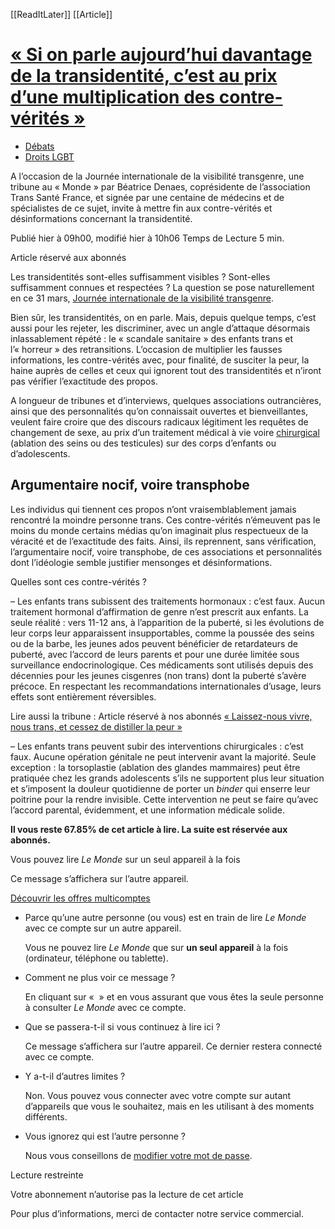 [[ReadItLater]] [[Article]]

# [« Si on parle aujourd’hui davantage de la transidentité, c’est au prix d’une multiplication des contre-vérités »](https://www.lemonde.fr/idees/article/2023/03/31/si-on-parle-aujourd-hui-davantage-de-la-transidentite-c-est-au-prix-d-une-multiplication-des-contre-verites_6167700_3232.html)

-   [Débats](https://www.lemonde.fr/idees/)
-   [Droits LGBT](https://www.lemonde.fr/droits-lgbt/)

A l’occasion de la Journée internationale de la visibilité transgenre, une tribune au « Monde » par Béatrice Denaes, coprésidente de l’association Trans Santé France, et signée par une centaine de médecins et de spécialistes de ce sujet, invite à mettre fin aux contre-vérités et désinformations concernant la transidentité.

Publié hier à 09h00, modifié hier à 10h06 Temps de Lecture 5 min.

Article réservé aux abonnés

Les transidentités sont-elles suffisamment visibles ? Sont-elles suffisamment connues et respectées ? La question se pose naturellement en ce 31 mars, [Journée internationale de la visibilité transgenre](https://www.interieur.gouv.fr/actualites/communiques/31-mars-journee-internationale-de-visibilite-transgenre "Nouvelle fenêtre").

Bien sûr, les transidentités, on en parle. Mais, depuis quelque temps, c’est aussi pour les rejeter, les discriminer, avec un angle d’attaque désormais inlassablement répété : le « scandale sanitaire » des enfants trans et l’« horreur » des retransitions. L’occasion de multiplier les fausses informations, les contre-vérités avec, pour finalité, de susciter la peur, la haine auprès de celles et ceux qui ignorent tout des transidentités et n’iront pas vérifier l’exactitude des propos.

A longueur de tribunes et d’interviews, quelques associations outrancières, ainsi que des personnalités qu’on connaissait ouvertes et bienveillantes, veulent faire croire que des discours radicaux légitiment les requêtes de changement de sexe, au prix d’un traitement médical à vie voire [chirurgical](https://www.lemonde.fr/sciences/article/2019/05/28/changer-de-sexe-un-long-parcours-chirurgical_5468312_1650684.html) (ablation des seins ou des testicules) sur des corps d’enfants ou d’adolescents.

## Argumentaire nocif, voire transphobe

Les individus qui tiennent ces propos n’ont vraisemblablement jamais rencontré la moindre personne trans. Ces contre-vérités n’émeuvent pas le moins du monde certains médias qu’on imaginait plus respectueux de la véracité et de l’exactitude des faits. Ainsi, ils reprennent, sans vérification, l’argumentaire nocif, voire transphobe, de ces associations et personnalités dont l’idéologie semble justifier mensonges et désinformations.

Quelles sont ces contre-vérités ?

– Les enfants trans subissent des traitements hormonaux : c’est faux. Aucun traitement hormonal d’affirmation de genre n’est prescrit aux enfants. La seule réalité : vers 11-12 ans, à l’apparition de la puberté, si les évolutions de leur corps leur apparaissent insupportables, comme la poussée des seins ou de la barbe, les jeunes ados peuvent bénéficier de retardateurs de puberté, avec l’accord de leurs parents et pour une durée limitée sous surveillance endocrinologique. Ces médicaments sont utilisés depuis des décennies pour les jeunes cisgenres (non trans) dont la puberté s’avère précoce. En respectant les recommandations internationales d’usage, leurs effets sont entièrement réversibles.

Lire aussi la tribune : Article réservé à nos abonnés [« Laissez-nous vivre, nous trans, et cessez de distiller la peur »](https://www.lemonde.fr/idees/article/2021/11/19/laissez-nous-vivre-nous-trans-et-cessez-de-distiller-la-peur_6102631_3232.html)

– Les enfants trans peuvent subir des interventions chirurgicales : c’est faux. Aucune opération génitale ne peut intervenir avant la majorité. Seule exception : la torsoplastie (ablation des glandes mammaires) peut être pratiquée chez les grands adolescents s’ils ne supportent plus leur situation et s’imposent la douleur quotidienne de porter un *binder* qui enserre leur poitrine pour la rendre invisible. Cette intervention ne peut se faire qu’avec l’accord parental, évidemment, et une information médicale solide.

**Il vous reste 67.85% de cet article à lire. La suite est réservée aux abonnés.**

Vous pouvez lire *Le Monde* sur un seul appareil à la fois

Ce message s’affichera sur l’autre appareil.

[Découvrir les offres multicomptes](https://moncompte.lemonde.fr/)

-   Parce qu’une autre personne (ou vous) est en train de lire *Le Monde* avec ce compte sur un autre appareil.
    
    Vous ne pouvez lire *Le Monde* que sur **un seul appareil** à la fois (ordinateur, téléphone ou tablette).
    
-   Comment ne plus voir ce message ?
    
    En cliquant sur «  » et en vous assurant que vous êtes la seule personne à consulter *Le Monde* avec ce compte.
    
-   Que se passera-t-il si vous continuez à lire ici ?
    
    Ce message s’affichera sur l’autre appareil. Ce dernier restera connecté avec ce compte.
    
-   Y a-t-il d’autres limites ?
    
    Non. Vous pouvez vous connecter avec votre compte sur autant d’appareils que vous le souhaitez, mais en les utilisant à des moments différents.
    
-   Vous ignorez qui est l’autre personne ?
    
    Nous vous conseillons de [modifier votre mot de passe](https://secure.lemonde.fr/sfuser/password/lost).
    

Lecture restreinte

Votre abonnement n’autorise pas la lecture de cet article

Pour plus d’informations, merci de contacter notre service commercial.